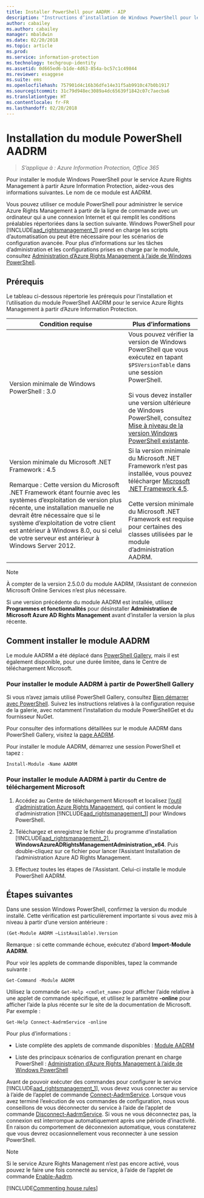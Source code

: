 ```yaml
---
title: Installer PowerShell pour AADRM - AIP
description: "Instructions d’installation de Windows PowerShell pour le service Azure Rights Management d’Azure Information Protection. Le nom de ce module est AADRM."
author: cabailey
ms.author: cabailey
manager: mbaldwin
ms.date: 02/20/2018
ms.topic: article
ms.prod: 
ms.service: information-protection
ms.technology: techgroup-identity
ms.assetid: 0d665ed6-b1de-4d63-854a-bc57c1c49844
ms.reviewer: esaggese
ms.suite: ems
ms.openlocfilehash: 757901d4c16b36dfe14e31f5ab9910c47b0b1917
ms.sourcegitcommit: 31c79d948ec3089a4dc65639f1842c07c7aecba6
ms.translationtype: HT
ms.contentlocale: fr-FR
ms.lasthandoff: 02/20/2018
---
```

# <a name="installing-the-aadrm-powershell-module"></a>Installation du module PowerShell AADRM

>*S’applique à : Azure Information Protection, Office 365*

Pour installer le module Windows PowerShell pour le service Azure Rights Management à partir Azure Information Protection, aidez-vous des informations suivantes. Le nom de ce module est AADRM.

Vous pouvez utiliser ce module PowerShell pour administrer le service Azure Rights Management à partir de la ligne de commande avec un ordinateur qui a une connexion Internet et qui remplit les conditions préalables répertoriées dans la section suivante. Windows PowerShell pour [!INCLUDE[aad_rightsmanagement_1](../includes/aad_rightsmanagement_1_md.md)] prend en charge les scripts d’automatisation ou peut être nécessaire pour les scénarios de configuration avancée. Pour plus d’informations sur les tâches d’administration et les configurations prises en charge par le module, consultez [Administration d’Azure Rights Management à l’aide de Windows PowerShell](administer-powershell.md).

## <a name="prerequisites"></a>Prérequis
Le tableau ci-dessous répertorie les prérequis pour l’installation et l’utilisation du module PowerShell AADRM pour le service Azure Rights Management à partir d’Azure Information Protection.

|Condition requise|Plus d’informations|
|---------------|--------------------|
|Version minimale de Windows PowerShell : 3.0|Vous pouvez vérifier la version de Windows PowerShell que vous exécutez en tapant `$PSVersionTable` dans une session PowerShell. <br /><br /> Si vous devez installer une version ultérieure de Windows PowerShell, consultez [Mise à niveau de la version Windows PowerShell existante](/powershell/scripting/setup/installing-windows-powershell#upgrading-existing-windows-powershell).|
|Version minimale du Microsoft .NET Framework : 4.5<br /><br />Remarque : Cette version du Microsoft .NET Framework étant fournie avec les systèmes d’exploitation de version plus récente, une installation manuelle ne devrait être nécessaire que si le système d’exploitation de votre client est antérieur à Windows 8.0, ou si celui de votre serveur est antérieur à Windows Server 2012.|Si la version minimale du Microsoft .NET Framework n’est pas installée, vous pouvez télécharger [Microsoft .NET Framework 4.5](http://www.microsoft.com/download/details.aspx?id=30653).<br /><br />Cette version minimale du Microsoft .NET Framework est requise pour certaines des classes utilisées par le module d’administration AADRM.|

> [!NOTE]
> À compter de la version 2.5.0.0 du module AADRM, l’Assistant de connexion Microsoft Online Services n’est plus nécessaire.
> 
> Si une version précédente du module AADRM est installée, utilisez **Programmes et fonctionnalités** pour désinstaller **Administration de Microsoft Azure AD Rights Management** avant d’installer la version la plus récente.


## <a name="how-to-install-the-aadrm-module"></a>Comment installer le module AADRM

Le module AADRM a été déplacé dans [PowerShell Gallery](/powershell/gallery/readme), mais il est également disponible, pour une durée limitée, dans le Centre de téléchargement Microsoft. 

### <a name="to-install-the-aadrm-module-from-the-powershell-gallery"></a>Pour installer le module AADRM à partir de PowerShell Gallery

Si vous n’avez jamais utilisé PowerShell Gallery, consultez [Bien démarrer avec PowerShell](/powershell/gallery/psgallery/psgallery_gettingstarted). Suivez les instructions relatives à la configuration requise de la galerie, avec notamment l’installation du module PowerShellGet et du fournisseur NuGet.

Pour consulter des informations détaillées sur le module AADRM dans PowerShell Gallery, visitez la [page AADRM](https://www.powershellgallery.com/packages/AADRM).

Pour installer le module AADRM, démarrez une session PowerShell et tapez :

    Install-Module -Name AADRM


### <a name="to-install-the-aadrm-module-from-the-microsoft-download-center"></a>Pour installer le module AADRM à partir du Centre de téléchargement Microsoft

1. Accédez au Centre de téléchargement Microsoft et localisez [l’outil d’administration Azure Rights Management](https://go.microsoft.com/fwlink/?LinkId=257721), qui contient le module d’administration [!INCLUDE[aad_rightsmanagement_1](../includes/aad_rightsmanagement_1_md.md)] pour Windows PowerShell.

2. Téléchargez et enregistrez le fichier du programme d’installation [!INCLUDE[aad_rightsmanagement_2](../includes/aad_rightsmanagement_2_md.md)], **WindowsAzureADRightsManagementAdministration_x64**. Puis double-cliquez sur ce fichier pour lancer l’Assistant Installation de l’administration Azure AD Rights Management.

3.  Effectuez toutes les étapes de l'Assistant. Celui-ci installe le module PowerShell AADRM.

## <a name="next-steps"></a>Étapes suivantes
Dans une session Windows PowerShell, confirmez la version du module installé. Cette vérification est particulièrement importante si vous avez mis à niveau à partir d’une version antérieure :

```
(Get-Module AADRM –ListAvailable).Version
```

Remarque : si cette commande échoue, exécutez d’abord **Import-Module AADRM**.

Pour voir les applets de commande disponibles, tapez la commande suivante :

```
Get-Command -Module AADRM
```

Utilisez la commande `Get-Help <cmdlet_name>` pour afficher l’aide relative à une applet de commande spécifique, et utilisez le paramètre **-online** pour afficher l’aide la plus récente sur le site de la documentation de Microsoft. Par exemple :

```
Get-Help Connect-AadrmService -online
```

Pour plus d’informations :

-   Liste complète des applets de commande disponibles : [Module AADRM](/powershell/aadrm/vlatest/rightsmanagement)

-   Liste des principaux scénarios de configuration prenant en charge PowerShell : [Administration d’Azure Rights Management à l’aide de Windows PowerShell](administer-powershell.md)

Avant de pouvoir exécuter des commandes pour configurer le service [!INCLUDE[aad_rightsmanagement_1](../includes/aad_rightsmanagement_1_md.md)], vous devez vous connecter au service à l’aide de l’applet de commande [Connect-AadrmService](/powershell/aadrm/vlatest/connect-aadrmservice). Lorsque vous avez terminé l’exécution de vos commandes de configuration, nous vous conseillons de vous déconnecter du service à l’aide de l’applet de commande [Disconnect-AadrmService](/powershell/aadrm/vlatest/disconnect-aadrmservice). Si vous ne vous déconnectez pas, la connexion est interrompue automatiquement après une période d’inactivité. En raison du comportement de déconnexion automatique, vous constaterez que vous devrez occasionnellement vous reconnecter à une session PowerShell. 

> [!NOTE]
> Si le service Azure Rights Management n’est pas encore activé, vous pouvez le faire une fois connecté au service, à l’aide de l’applet de commande [Enable-Aadrm](/powershell/aadrm/vlatest/enable-aadrm).


[!INCLUDE[Commenting house rules](../includes/houserules.md)]